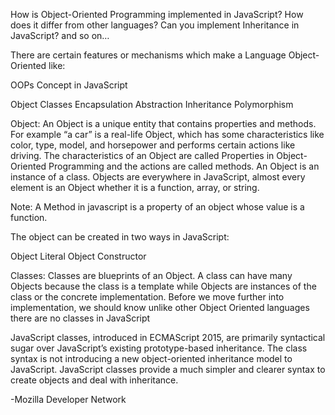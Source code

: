 


How is Object-Oriented Programming implemented in 
JavaScript? 
How does it differ from other languages? 
Can you implement Inheritance in JavaScript?
and so on…

There are certain features or mechanisms which make a 
Language Object-Oriented like:

OOPs Concept in JavaScript

Object	       Classes	         Encapsulation
Abstraction	   Inheritance	     Polymorphism

Object: An Object is a unique entity that contains 
properties and methods. For example “a car” is a 
real-life Object, which has some characteristics like 
color, type, model, and horsepower and performs certain 
actions like driving. The characteristics of an Object 
are called Properties in Object-Oriented Programming and 
the actions are called methods. An Object is an instance 
of a class. Objects are everywhere in JavaScript, almost 
every element is an Object whether it is a function, 
array, or string. 

Note: A Method in javascript is a property of an object 
whose value is a function. 

The object can be created in two ways in JavaScript:

Object Literal
Object Constructor

Classes: Classes are blueprints of an Object. A class 
can have many Objects because the class is a template 
while Objects are instances of the class or the concrete 
implementation. 
Before we move further into implementation, we should 
know unlike other Object Oriented languages there are no 
classes in JavaScript 

JavaScript classes, introduced in ECMAScript 2015, are 
primarily syntactical sugar over JavaScript’s existing 
prototype-based inheritance. The class syntax is not 
introducing a new object-oriented inheritance model to 
JavaScript. JavaScript classes provide a much simpler 
and clearer syntax to create objects and deal with 
inheritance. 

-Mozilla Developer Network


 